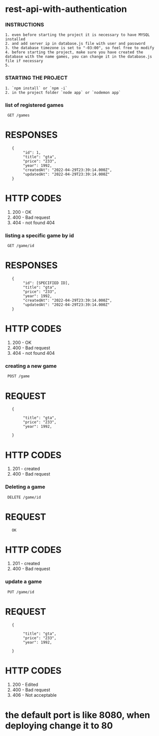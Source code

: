 # rest-api-with-authentication

### INSTRUCTIONS
```
1. even before starting the project it is necessary to have MYSQL installed
2. and add server ip in database.js file with user and password
3. the database timezone is set to "-03:00", so feel free to modify
4. before starting the project, make sure you have created the database with the name games, you can change it in the database.js file if necessary
5. 
```
### STARTING THE PROJECT
```
1. `npm install` or `npm -i`
2. in the project folder `node app` or `nodemon app`

```
### list of registered games
` GET /games`

# RESPONSES
``` 
   {
        "id": 1,
        "title": "gta",
        "price": "233",
        "year": 1992,
        "createdAt": "2022-04-29T23:39:14.000Z",
        "updatedAt": "2022-04-29T23:39:14.000Z"
   }

```
# HTTP CODES
1. 200 - OK
2. 400 - Bad request
3. 404 - not found 404

### listing a specific game by id
` GET /game/id`

# RESPONSES
``` 
   {
        "id": [SPECIFIED ID],
        "title": "gta",
        "price": "233",
        "year": 1992,
        "createdAt": "2022-04-29T23:39:14.000Z",
        "updatedAt": "2022-04-29T23:39:14.000Z"
   }

```
# HTTP CODES
1. 200 - OK
2. 400 - Bad request
3. 404 - not found 404


### creating a new game
` POST /game`

# REQUEST
``` 
   {

        "title": "gta",
        "price": "233",
        "year": 1992,
       
   }

```
# HTTP CODES
1. 201 - created
2. 400 - Bad request

### Deleting a game
` DELETE /game/id`

# REQUEST
``` 
   OK

```
# HTTP CODES
1. 201 - created
2. 400 - Bad request

### update a game
` PUT /game/id`

# REQUEST
``` 
   {

        "title": "gta",
        "price": "233",
        "year": 1992,
       
   }

```
# HTTP CODES
1. 200 - Edited
2. 400 - Bad request
3. 406 - Not acceptable



# the default port is like 8080, when deploying change it to 80


